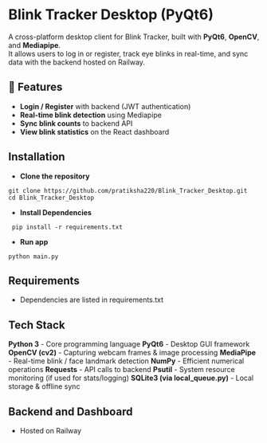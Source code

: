# Blink Tracker Desktop (PyQt6)

A cross-platform desktop client for Blink Tracker, built with **PyQt6**, **OpenCV**, and **Mediapipe**.  
It allows users to log in or register, track eye blinks in real-time, and sync data with the backend hosted on Railway.

## 🚀 Features

-  **Login / Register** with backend (JWT authentication)  
-  **Real-time blink detection** using Mediapipe  
-  **Sync blink counts** to backend API  
-  **View blink statistics** on the React dashboard  
  
##  Installation

-  **Clone the repository**
  ```
  git clone https://github.com/pratiksha220/Blink_Tracker_Desktop.git
  cd Blink_Tracker_Desktop
```
-  **Install Dependencies**
 ```
  pip install -r requirements.txt
```
-  **Run app**
  ```
  python main.py
```
##  Requirements

-  Dependencies are listed in requirements.txt

##  Tech Stack

**Python 3** - Core programming language
**PyQt6** - Desktop GUI framework
**OpenCV (cv2)** - Capturing webcam frames & image processing
**MediaPipe** - Real-time blink / face landmark detection
**NumPy** - Efficient numerical operations
**Requests** - API calls to backend
**Psutil** - System resource monitoring (if used for stats/logging)
**SQLite3 (via local_queue.py)** - Local storage & offline sync

##  Backend and Dashboard
-  Hosted on Railway

